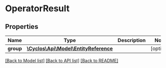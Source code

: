 # OperatorResult

## Properties
Name | Type | Description | Notes
------------ | ------------- | ------------- | -------------
**group** | [**\Cyclos\Api\Model\EntityReference**](EntityReference.md) |  | [optional] 

[[Back to Model list]](../../README.md#documentation-for-models) [[Back to API list]](../../README.md#documentation-for-api-endpoints) [[Back to README]](../../README.md)

